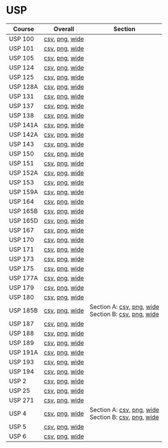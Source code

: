 # USP

| Course | Overall | Section |
| ------ | ------- | ------- |
| USP 100 | [csv](https://github.com/UCSD-Historical-Enrollment-Data/2024Winter/blob/main/overall/USP%20100.csv), [png](https://raw.githubusercontent.com/UCSD-Historical-Enrollment-Data/2024Winter/main/plot_overall/USP%20100.png), [wide](https://raw.githubusercontent.com/UCSD-Historical-Enrollment-Data/2024Winter/main/plot_overall_wide/USP%20100.png) |  |
| USP 101 | [csv](https://github.com/UCSD-Historical-Enrollment-Data/2024Winter/blob/main/overall/USP%20101.csv), [png](https://raw.githubusercontent.com/UCSD-Historical-Enrollment-Data/2024Winter/main/plot_overall/USP%20101.png), [wide](https://raw.githubusercontent.com/UCSD-Historical-Enrollment-Data/2024Winter/main/plot_overall_wide/USP%20101.png) |  |
| USP 105 | [csv](https://github.com/UCSD-Historical-Enrollment-Data/2024Winter/blob/main/overall/USP%20105.csv), [png](https://raw.githubusercontent.com/UCSD-Historical-Enrollment-Data/2024Winter/main/plot_overall/USP%20105.png), [wide](https://raw.githubusercontent.com/UCSD-Historical-Enrollment-Data/2024Winter/main/plot_overall_wide/USP%20105.png) |  |
| USP 124 | [csv](https://github.com/UCSD-Historical-Enrollment-Data/2024Winter/blob/main/overall/USP%20124.csv), [png](https://raw.githubusercontent.com/UCSD-Historical-Enrollment-Data/2024Winter/main/plot_overall/USP%20124.png), [wide](https://raw.githubusercontent.com/UCSD-Historical-Enrollment-Data/2024Winter/main/plot_overall_wide/USP%20124.png) |  |
| USP 125 | [csv](https://github.com/UCSD-Historical-Enrollment-Data/2024Winter/blob/main/overall/USP%20125.csv), [png](https://raw.githubusercontent.com/UCSD-Historical-Enrollment-Data/2024Winter/main/plot_overall/USP%20125.png), [wide](https://raw.githubusercontent.com/UCSD-Historical-Enrollment-Data/2024Winter/main/plot_overall_wide/USP%20125.png) |  |
| USP 128A | [csv](https://github.com/UCSD-Historical-Enrollment-Data/2024Winter/blob/main/overall/USP%20128A.csv), [png](https://raw.githubusercontent.com/UCSD-Historical-Enrollment-Data/2024Winter/main/plot_overall/USP%20128A.png), [wide](https://raw.githubusercontent.com/UCSD-Historical-Enrollment-Data/2024Winter/main/plot_overall_wide/USP%20128A.png) |  |
| USP 131 | [csv](https://github.com/UCSD-Historical-Enrollment-Data/2024Winter/blob/main/overall/USP%20131.csv), [png](https://raw.githubusercontent.com/UCSD-Historical-Enrollment-Data/2024Winter/main/plot_overall/USP%20131.png), [wide](https://raw.githubusercontent.com/UCSD-Historical-Enrollment-Data/2024Winter/main/plot_overall_wide/USP%20131.png) |  |
| USP 137 | [csv](https://github.com/UCSD-Historical-Enrollment-Data/2024Winter/blob/main/overall/USP%20137.csv), [png](https://raw.githubusercontent.com/UCSD-Historical-Enrollment-Data/2024Winter/main/plot_overall/USP%20137.png), [wide](https://raw.githubusercontent.com/UCSD-Historical-Enrollment-Data/2024Winter/main/plot_overall_wide/USP%20137.png) |  |
| USP 138 | [csv](https://github.com/UCSD-Historical-Enrollment-Data/2024Winter/blob/main/overall/USP%20138.csv), [png](https://raw.githubusercontent.com/UCSD-Historical-Enrollment-Data/2024Winter/main/plot_overall/USP%20138.png), [wide](https://raw.githubusercontent.com/UCSD-Historical-Enrollment-Data/2024Winter/main/plot_overall_wide/USP%20138.png) |  |
| USP 141A | [csv](https://github.com/UCSD-Historical-Enrollment-Data/2024Winter/blob/main/overall/USP%20141A.csv), [png](https://raw.githubusercontent.com/UCSD-Historical-Enrollment-Data/2024Winter/main/plot_overall/USP%20141A.png), [wide](https://raw.githubusercontent.com/UCSD-Historical-Enrollment-Data/2024Winter/main/plot_overall_wide/USP%20141A.png) |  |
| USP 142A | [csv](https://github.com/UCSD-Historical-Enrollment-Data/2024Winter/blob/main/overall/USP%20142A.csv), [png](https://raw.githubusercontent.com/UCSD-Historical-Enrollment-Data/2024Winter/main/plot_overall/USP%20142A.png), [wide](https://raw.githubusercontent.com/UCSD-Historical-Enrollment-Data/2024Winter/main/plot_overall_wide/USP%20142A.png) |  |
| USP 143 | [csv](https://github.com/UCSD-Historical-Enrollment-Data/2024Winter/blob/main/overall/USP%20143.csv), [png](https://raw.githubusercontent.com/UCSD-Historical-Enrollment-Data/2024Winter/main/plot_overall/USP%20143.png), [wide](https://raw.githubusercontent.com/UCSD-Historical-Enrollment-Data/2024Winter/main/plot_overall_wide/USP%20143.png) |  |
| USP 150 | [csv](https://github.com/UCSD-Historical-Enrollment-Data/2024Winter/blob/main/overall/USP%20150.csv), [png](https://raw.githubusercontent.com/UCSD-Historical-Enrollment-Data/2024Winter/main/plot_overall/USP%20150.png), [wide](https://raw.githubusercontent.com/UCSD-Historical-Enrollment-Data/2024Winter/main/plot_overall_wide/USP%20150.png) |  |
| USP 151 | [csv](https://github.com/UCSD-Historical-Enrollment-Data/2024Winter/blob/main/overall/USP%20151.csv), [png](https://raw.githubusercontent.com/UCSD-Historical-Enrollment-Data/2024Winter/main/plot_overall/USP%20151.png), [wide](https://raw.githubusercontent.com/UCSD-Historical-Enrollment-Data/2024Winter/main/plot_overall_wide/USP%20151.png) |  |
| USP 152A | [csv](https://github.com/UCSD-Historical-Enrollment-Data/2024Winter/blob/main/overall/USP%20152A.csv), [png](https://raw.githubusercontent.com/UCSD-Historical-Enrollment-Data/2024Winter/main/plot_overall/USP%20152A.png), [wide](https://raw.githubusercontent.com/UCSD-Historical-Enrollment-Data/2024Winter/main/plot_overall_wide/USP%20152A.png) |  |
| USP 153 | [csv](https://github.com/UCSD-Historical-Enrollment-Data/2024Winter/blob/main/overall/USP%20153.csv), [png](https://raw.githubusercontent.com/UCSD-Historical-Enrollment-Data/2024Winter/main/plot_overall/USP%20153.png), [wide](https://raw.githubusercontent.com/UCSD-Historical-Enrollment-Data/2024Winter/main/plot_overall_wide/USP%20153.png) |  |
| USP 159A | [csv](https://github.com/UCSD-Historical-Enrollment-Data/2024Winter/blob/main/overall/USP%20159A.csv), [png](https://raw.githubusercontent.com/UCSD-Historical-Enrollment-Data/2024Winter/main/plot_overall/USP%20159A.png), [wide](https://raw.githubusercontent.com/UCSD-Historical-Enrollment-Data/2024Winter/main/plot_overall_wide/USP%20159A.png) |  |
| USP 164 | [csv](https://github.com/UCSD-Historical-Enrollment-Data/2024Winter/blob/main/overall/USP%20164.csv), [png](https://raw.githubusercontent.com/UCSD-Historical-Enrollment-Data/2024Winter/main/plot_overall/USP%20164.png), [wide](https://raw.githubusercontent.com/UCSD-Historical-Enrollment-Data/2024Winter/main/plot_overall_wide/USP%20164.png) |  |
| USP 165B | [csv](https://github.com/UCSD-Historical-Enrollment-Data/2024Winter/blob/main/overall/USP%20165B.csv), [png](https://raw.githubusercontent.com/UCSD-Historical-Enrollment-Data/2024Winter/main/plot_overall/USP%20165B.png), [wide](https://raw.githubusercontent.com/UCSD-Historical-Enrollment-Data/2024Winter/main/plot_overall_wide/USP%20165B.png) |  |
| USP 165D | [csv](https://github.com/UCSD-Historical-Enrollment-Data/2024Winter/blob/main/overall/USP%20165D.csv), [png](https://raw.githubusercontent.com/UCSD-Historical-Enrollment-Data/2024Winter/main/plot_overall/USP%20165D.png), [wide](https://raw.githubusercontent.com/UCSD-Historical-Enrollment-Data/2024Winter/main/plot_overall_wide/USP%20165D.png) |  |
| USP 167 | [csv](https://github.com/UCSD-Historical-Enrollment-Data/2024Winter/blob/main/overall/USP%20167.csv), [png](https://raw.githubusercontent.com/UCSD-Historical-Enrollment-Data/2024Winter/main/plot_overall/USP%20167.png), [wide](https://raw.githubusercontent.com/UCSD-Historical-Enrollment-Data/2024Winter/main/plot_overall_wide/USP%20167.png) |  |
| USP 170 | [csv](https://github.com/UCSD-Historical-Enrollment-Data/2024Winter/blob/main/overall/USP%20170.csv), [png](https://raw.githubusercontent.com/UCSD-Historical-Enrollment-Data/2024Winter/main/plot_overall/USP%20170.png), [wide](https://raw.githubusercontent.com/UCSD-Historical-Enrollment-Data/2024Winter/main/plot_overall_wide/USP%20170.png) |  |
| USP 171 | [csv](https://github.com/UCSD-Historical-Enrollment-Data/2024Winter/blob/main/overall/USP%20171.csv), [png](https://raw.githubusercontent.com/UCSD-Historical-Enrollment-Data/2024Winter/main/plot_overall/USP%20171.png), [wide](https://raw.githubusercontent.com/UCSD-Historical-Enrollment-Data/2024Winter/main/plot_overall_wide/USP%20171.png) |  |
| USP 173 | [csv](https://github.com/UCSD-Historical-Enrollment-Data/2024Winter/blob/main/overall/USP%20173.csv), [png](https://raw.githubusercontent.com/UCSD-Historical-Enrollment-Data/2024Winter/main/plot_overall/USP%20173.png), [wide](https://raw.githubusercontent.com/UCSD-Historical-Enrollment-Data/2024Winter/main/plot_overall_wide/USP%20173.png) |  |
| USP 175 | [csv](https://github.com/UCSD-Historical-Enrollment-Data/2024Winter/blob/main/overall/USP%20175.csv), [png](https://raw.githubusercontent.com/UCSD-Historical-Enrollment-Data/2024Winter/main/plot_overall/USP%20175.png), [wide](https://raw.githubusercontent.com/UCSD-Historical-Enrollment-Data/2024Winter/main/plot_overall_wide/USP%20175.png) |  |
| USP 177A | [csv](https://github.com/UCSD-Historical-Enrollment-Data/2024Winter/blob/main/overall/USP%20177A.csv), [png](https://raw.githubusercontent.com/UCSD-Historical-Enrollment-Data/2024Winter/main/plot_overall/USP%20177A.png), [wide](https://raw.githubusercontent.com/UCSD-Historical-Enrollment-Data/2024Winter/main/plot_overall_wide/USP%20177A.png) |  |
| USP 179 | [csv](https://github.com/UCSD-Historical-Enrollment-Data/2024Winter/blob/main/overall/USP%20179.csv), [png](https://raw.githubusercontent.com/UCSD-Historical-Enrollment-Data/2024Winter/main/plot_overall/USP%20179.png), [wide](https://raw.githubusercontent.com/UCSD-Historical-Enrollment-Data/2024Winter/main/plot_overall_wide/USP%20179.png) |  |
| USP 180 | [csv](https://github.com/UCSD-Historical-Enrollment-Data/2024Winter/blob/main/overall/USP%20180.csv), [png](https://raw.githubusercontent.com/UCSD-Historical-Enrollment-Data/2024Winter/main/plot_overall/USP%20180.png), [wide](https://raw.githubusercontent.com/UCSD-Historical-Enrollment-Data/2024Winter/main/plot_overall_wide/USP%20180.png) |  |
| USP 185B | [csv](https://github.com/UCSD-Historical-Enrollment-Data/2024Winter/blob/main/overall/USP%20185B.csv), [png](https://raw.githubusercontent.com/UCSD-Historical-Enrollment-Data/2024Winter/main/plot_overall/USP%20185B.png), [wide](https://raw.githubusercontent.com/UCSD-Historical-Enrollment-Data/2024Winter/main/plot_overall_wide/USP%20185B.png) | Section A: [csv](https://github.com/UCSD-Historical-Enrollment-Data/2024Winter/blob/main/section/USP%20185B_A.csv), [png](https://raw.githubusercontent.com/UCSD-Historical-Enrollment-Data/2024Winter/main/plot_section/USP%20185B_A.png), [wide](https://raw.githubusercontent.com/UCSD-Historical-Enrollment-Data/2024Winter/main/plot_section_wide/USP%20185B_A.png)<br>Section B: [csv](https://github.com/UCSD-Historical-Enrollment-Data/2024Winter/blob/main/section/USP%20185B_B.csv), [png](https://raw.githubusercontent.com/UCSD-Historical-Enrollment-Data/2024Winter/main/plot_section/USP%20185B_B.png), [wide](https://raw.githubusercontent.com/UCSD-Historical-Enrollment-Data/2024Winter/main/plot_section_wide/USP%20185B_B.png) |
| USP 187 | [csv](https://github.com/UCSD-Historical-Enrollment-Data/2024Winter/blob/main/overall/USP%20187.csv), [png](https://raw.githubusercontent.com/UCSD-Historical-Enrollment-Data/2024Winter/main/plot_overall/USP%20187.png), [wide](https://raw.githubusercontent.com/UCSD-Historical-Enrollment-Data/2024Winter/main/plot_overall_wide/USP%20187.png) |  |
| USP 188 | [csv](https://github.com/UCSD-Historical-Enrollment-Data/2024Winter/blob/main/overall/USP%20188.csv), [png](https://raw.githubusercontent.com/UCSD-Historical-Enrollment-Data/2024Winter/main/plot_overall/USP%20188.png), [wide](https://raw.githubusercontent.com/UCSD-Historical-Enrollment-Data/2024Winter/main/plot_overall_wide/USP%20188.png) |  |
| USP 189 | [csv](https://github.com/UCSD-Historical-Enrollment-Data/2024Winter/blob/main/overall/USP%20189.csv), [png](https://raw.githubusercontent.com/UCSD-Historical-Enrollment-Data/2024Winter/main/plot_overall/USP%20189.png), [wide](https://raw.githubusercontent.com/UCSD-Historical-Enrollment-Data/2024Winter/main/plot_overall_wide/USP%20189.png) |  |
| USP 191A | [csv](https://github.com/UCSD-Historical-Enrollment-Data/2024Winter/blob/main/overall/USP%20191A.csv), [png](https://raw.githubusercontent.com/UCSD-Historical-Enrollment-Data/2024Winter/main/plot_overall/USP%20191A.png), [wide](https://raw.githubusercontent.com/UCSD-Historical-Enrollment-Data/2024Winter/main/plot_overall_wide/USP%20191A.png) |  |
| USP 193 | [csv](https://github.com/UCSD-Historical-Enrollment-Data/2024Winter/blob/main/overall/USP%20193.csv), [png](https://raw.githubusercontent.com/UCSD-Historical-Enrollment-Data/2024Winter/main/plot_overall/USP%20193.png), [wide](https://raw.githubusercontent.com/UCSD-Historical-Enrollment-Data/2024Winter/main/plot_overall_wide/USP%20193.png) |  |
| USP 194 | [csv](https://github.com/UCSD-Historical-Enrollment-Data/2024Winter/blob/main/overall/USP%20194.csv), [png](https://raw.githubusercontent.com/UCSD-Historical-Enrollment-Data/2024Winter/main/plot_overall/USP%20194.png), [wide](https://raw.githubusercontent.com/UCSD-Historical-Enrollment-Data/2024Winter/main/plot_overall_wide/USP%20194.png) |  |
| USP 2 | [csv](https://github.com/UCSD-Historical-Enrollment-Data/2024Winter/blob/main/overall/USP%202.csv), [png](https://raw.githubusercontent.com/UCSD-Historical-Enrollment-Data/2024Winter/main/plot_overall/USP%202.png), [wide](https://raw.githubusercontent.com/UCSD-Historical-Enrollment-Data/2024Winter/main/plot_overall_wide/USP%202.png) |  |
| USP 25 | [csv](https://github.com/UCSD-Historical-Enrollment-Data/2024Winter/blob/main/overall/USP%2025.csv), [png](https://raw.githubusercontent.com/UCSD-Historical-Enrollment-Data/2024Winter/main/plot_overall/USP%2025.png), [wide](https://raw.githubusercontent.com/UCSD-Historical-Enrollment-Data/2024Winter/main/plot_overall_wide/USP%2025.png) |  |
| USP 271 | [csv](https://github.com/UCSD-Historical-Enrollment-Data/2024Winter/blob/main/overall/USP%20271.csv), [png](https://raw.githubusercontent.com/UCSD-Historical-Enrollment-Data/2024Winter/main/plot_overall/USP%20271.png), [wide](https://raw.githubusercontent.com/UCSD-Historical-Enrollment-Data/2024Winter/main/plot_overall_wide/USP%20271.png) |  |
| USP 4 | [csv](https://github.com/UCSD-Historical-Enrollment-Data/2024Winter/blob/main/overall/USP%204.csv), [png](https://raw.githubusercontent.com/UCSD-Historical-Enrollment-Data/2024Winter/main/plot_overall/USP%204.png), [wide](https://raw.githubusercontent.com/UCSD-Historical-Enrollment-Data/2024Winter/main/plot_overall_wide/USP%204.png) | Section A: [csv](https://github.com/UCSD-Historical-Enrollment-Data/2024Winter/blob/main/section/USP%204_A.csv), [png](https://raw.githubusercontent.com/UCSD-Historical-Enrollment-Data/2024Winter/main/plot_section/USP%204_A.png), [wide](https://raw.githubusercontent.com/UCSD-Historical-Enrollment-Data/2024Winter/main/plot_section_wide/USP%204_A.png)<br>Section B: [csv](https://github.com/UCSD-Historical-Enrollment-Data/2024Winter/blob/main/section/USP%204_B.csv), [png](https://raw.githubusercontent.com/UCSD-Historical-Enrollment-Data/2024Winter/main/plot_section/USP%204_B.png), [wide](https://raw.githubusercontent.com/UCSD-Historical-Enrollment-Data/2024Winter/main/plot_section_wide/USP%204_B.png) |
| USP 5 | [csv](https://github.com/UCSD-Historical-Enrollment-Data/2024Winter/blob/main/overall/USP%205.csv), [png](https://raw.githubusercontent.com/UCSD-Historical-Enrollment-Data/2024Winter/main/plot_overall/USP%205.png), [wide](https://raw.githubusercontent.com/UCSD-Historical-Enrollment-Data/2024Winter/main/plot_overall_wide/USP%205.png) |  |
| USP 6 | [csv](https://github.com/UCSD-Historical-Enrollment-Data/2024Winter/blob/main/overall/USP%206.csv), [png](https://raw.githubusercontent.com/UCSD-Historical-Enrollment-Data/2024Winter/main/plot_overall/USP%206.png), [wide](https://raw.githubusercontent.com/UCSD-Historical-Enrollment-Data/2024Winter/main/plot_overall_wide/USP%206.png) |  |
